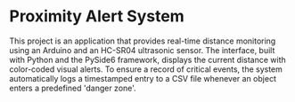 # Proximity Alert System


This project is an application that provides real-time distance monitoring using an Arduino and an HC-SR04 ultrasonic sensor. The interface, built with Python and the PySide6 framework, displays the current distance with color-coded visual alerts. To ensure a record of critical events, the system automatically logs a timestamped entry to a CSV file whenever an object enters a predefined 'danger zone'.
